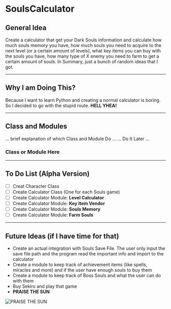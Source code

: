 # SoulsCalculator

## General Idea
Create a calculator that get your Dark Souls information and calculate how much souls memory you have, how much souls you need to acquire to the next level (or a certain amount of levels), what key items you can buy with the souls you have, how many type of X enemy you need to farm to get a certain amount of souls.
In Summary, just a bunch of random ideas that I got.

***

## Why I am Doing This?
Because I want to learn Python and creating a normal calculator is boring. So I decided to go with the stupid route. **HELL YHEA!**

***

## Class and Modules
... brief explanation of which Class and Module Do ...
... Do It Later ...

### **Class or Module Here**

***

## To Do List (Alpha Version)
- [ ] Creat Character Class
- [ ] Create Calculator Class (One for each Souls game)
- [ ] Create Calculator Module: **Level Calculator**
- [ ] Create Calculator Module: **Key Item Vendor**
- [ ] Create Calculator Module: **Souls Memory**
- [ ] Create Calculator Module: **Farm Souls**

***

## Future Ideas (if I have time for that)
- Create an actual integration with Souls Save File. The user only input the save file path and the program read the important info and import to the calculator
- Create a module to keep track of achievement items (like spells, miracles and more) and if the user have enough souls to buy them
- Create a module to keep track of Boss Souls and what the user can do with them
- Buy Sekiro and play that game
- **PRAISE THE SUN**

![PRAISE THE SUN](https://res.cloudinary.com/teepublic/image/private/s--fP5z0g6W--/t_Preview/b_rgb:262c3a,c_limit,f_jpg,h_630,q_90,w_630/v1467310128/production/designs/566546_1.jpg)
